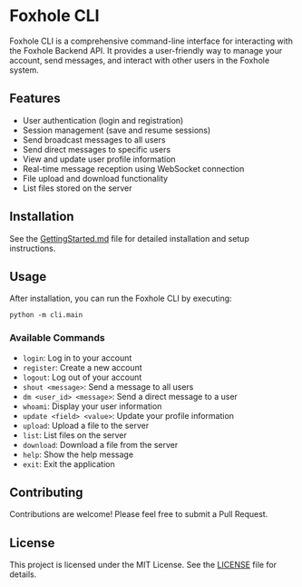 # Foxhole CLI

Foxhole CLI is a comprehensive command-line interface for interacting with the Foxhole Backend API. It provides a user-friendly way to manage your account, send messages, and interact with other users in the Foxhole system.

## Features

- User authentication (login and registration)
- Session management (save and resume sessions)
- Send broadcast messages to all users
- Send direct messages to specific users
- View and update user profile information
- Real-time message reception using WebSocket connection
- File upload and download functionality
- List files stored on the server

## Installation

See the [GettingStarted.md](GettingStarted.md) file for detailed installation and setup instructions.

## Usage

After installation, you can run the Foxhole CLI by executing:

```
python -m cli.main
```

### Available Commands

- `login`: Log in to your account
- `register`: Create a new account
- `logout`: Log out of your account
- `shout <message>`: Send a message to all users
- `dm <user_id> <message>`: Send a direct message to a user
- `whoami`: Display your user information
- `update <field> <value>`: Update your profile information
- `upload`: Upload a file to the server
- `list`: List files on the server
- `download`: Download a file from the server
- `help`: Show the help message
- `exit`: Exit the application

## Contributing

Contributions are welcome! Please feel free to submit a Pull Request.

## License

This project is licensed under the MIT License. See the [LICENSE](../LICENSE) file for details.
